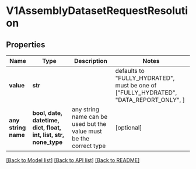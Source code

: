 # V1AssemblyDatasetRequestResolution


## Properties
Name | Type | Description | Notes
------------ | ------------- | ------------- | -------------
**value** | **str** |  | defaults to "FULLY_HYDRATED",  must be one of ["FULLY_HYDRATED", "DATA_REPORT_ONLY", ]
**any string name** | **bool, date, datetime, dict, float, int, list, str, none_type** | any string name can be used but the value must be the correct type | [optional]

[[Back to Model list]](../README.md#documentation-for-models) [[Back to API list]](../README.md#documentation-for-api-endpoints) [[Back to README]](../README.md)


